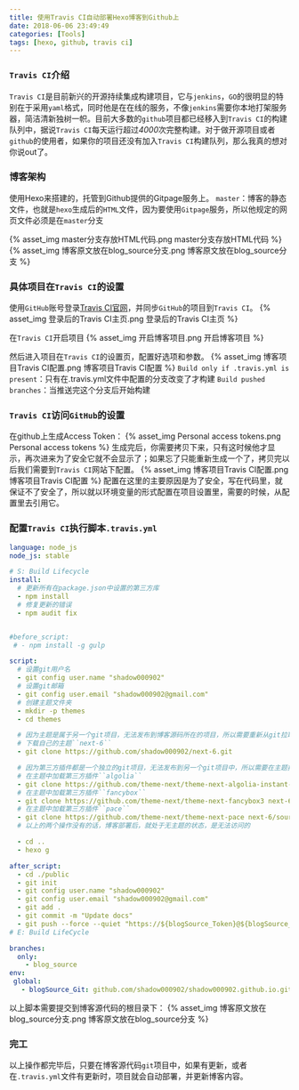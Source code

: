 ```yaml
---
title: 使用Travis CI自动部署Hexo博客到Github上
date: 2018-06-06 23:49:49
categories: [Tools]
tags: [hexo, github, travis ci]
---
```

### ``Travis CI``介绍
``Travis CI``是目前新兴的开源持续集成构建项目，它与``jenkins``，``GO``的很明显的特别在于采用``yaml``格式，同时他是在在线的服务，不像``jenkins``需要你本地打架服务器，简洁清新独树一帜。目前大多数的``github``项目都已经移入到``Travis CI``的构建队列中，据说``Travis CI``每天运行超过*4000*次完整构建。对于做开源项目或者``github``的使用者，如果你的项目还没有加入``Travis CI``构建队列，那么我真的想对你说out了。

  <!--more-->

### 博客架构
使用Hexo来搭建的，托管到Github提供的Gitpage服务上。
``master``：博客的静态文件，也就是``hexo``生成后的``HTML``文件，因为要使用``Gitpage``服务，所以他规定的网页文件必须是在``master``分支

{% asset_img master分支存放HTML代码.png master分支存放HTML代码 %}
{% asset_img 博客原文放在blog_source分支.png 博客原文放在blog_source分支 %}

### 具体项目在``Travis CI``的设置
使用``GitHub``账号登录[Travis CI官网](https://travis-ci.org/)，并同步``GitHub``的项目到``Travis CI``。
{% asset_img 登录后的Travis CI主页.png 登录后的Travis CI主页 %}

在``Travis CI``开启项目
{% asset_img 开启博客项目.png 开启博客项目 %}

然后进入项目在``Travis CI``的设置页，配置好选项和参数。
{% asset_img 博客项目Travis CI配置.png 博客项目Travis CI配置 %}
``Build only if .travis.yml is present``：只有在.travis.yml文件中配置的分支改变了才构建
``Build pushed branches``：当推送完这个分支后开始构建

### ``Travis CI``访问``GitHub``的设置
在github上生成Access Token：
{% asset_img Personal access tokens.png Personal access tokens %}
生成完后，你需要拷贝下来，只有这时候他才显示，再次进来为了安全它就不会显示了；如果忘了只能重新生成一个了，拷贝完以后我们需要到``Travis CI``网站下配置。
{% asset_img 博客项目Travis CI配置.png 博客项目Travis CI配置 %}
配置在这里的主要原因是为了安全，写在代码里，就保证不了安全了，所以就以环境变量的形式配置在项目设置里，需要的时候，从配置里去引用它。

### 配置``Travis CI``执行脚本``.travis.yml``
```yml
language: node_js
node_js: stable

# S: Build Lifecycle
install:
  # 更新所有在package.json中设置的第三方库
  - npm install
  # 修复更新的错误
  - npm audit fix


#before_script:
 # - npm install -g gulp

script:
  # 设置git用户名
  - git config user.name "shadow000902"
  # 设置git邮箱
  - git config user.email "shadow000902@gmail.com"
  # 创建主题文件夹
  - mkdir -p themes
  - cd themes

  # 因为主题是属于另一个git项目，无法发布到博客源码所在的项目，所以需要重新从git拉取
  # 下载自己的主题``next-6``
  - git clone https://github.com/shadow000902/next-6.git

  # 因为第三方插件都是一个独立的git项目，无法发布到另一个git项目中，所以需要在主题拉取后，再独立的拉取代码到对应的主题插件目录下
  # 在主题中加载第三方插件``algolia``
  - git clone https://github.com/theme-next/theme-next-algolia-instant-search next-6/source/lib/algolia-instant-search
  # 在主题中加载第三方插件``fancybox``
  - git clone https://github.com/theme-next/theme-next-fancybox3 next-6/source/lib/fancybox
  # 在主题中加载第三方插件``pace``
  - git clone https://github.com/theme-next/theme-next-pace next-6/source/lib/pace
  # 以上的两个操作没有的话，博客部署后，就处于无主题的状态，是无法访问的

  - cd ..
  - hexo g

after_script:
  - cd ./public
  - git init
  - git config user.name "shadow000902"
  - git config user.email "shadow000902@gmail.com"
  - git add .
  - git commit -m "Update docs"
  - git push --force --quiet "https://${blogSource_Token}@${blogSource_Git}" master:master
# E: Build LifeCycle

branches:
  only:
    - blog_source
env:
 global:
   - blogSource_Git: github.com/shadow000902/shadow000902.github.io.git
```
以上脚本需要提交到博客源代码的根目录下：
{% asset_img 博客原文放在blog_source分支.png 博客原文放在blog_source分支 %}

### 完工
以上操作都完毕后，只要在博客源代码``git``项目中，如果有更新，或者在``.travis.yml``文件有更新时，项目就会自动部署，并更新博客内容。
